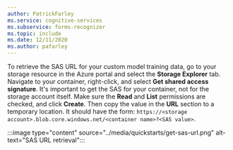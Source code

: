 ```yaml
---
author: PatrickFarley
ms.service: cognitive-services
ms.subservice: forms-recognizer
ms.topic: include
ms.date: 12/11/2020
ms.author: pafarley
---
```


To retrieve the SAS URL for your custom model training data, go to your storage resource in the Azure portal and select the **Storage Explorer** tab. Navigate to your container, right-click, and select **Get shared access signature**. It's important to get the SAS for your container, not for the storage account itself. Make sure the **Read** and **List** permissions are checked, and click **Create**. Then copy the value in the **URL** section to a temporary location. It should have the form: `https://<storage account>.blob.core.windows.net/<container name>?<SAS value>`.

:::image type="content" source="../media/quickstarts/get-sas-url.png" alt-text="SAS URL retrieval":::